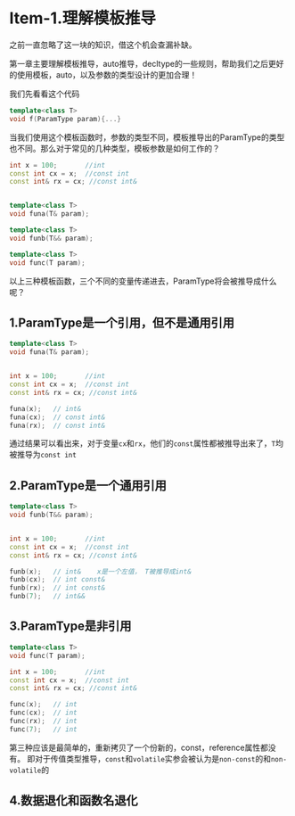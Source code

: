 # Item-1.理解模板推导

之前一直忽略了这一块的知识，借这个机会查漏补缺。

第一章主要理解模板推导，auto推导，decltype的一些规则，帮助我们之后更好的使用模板，auto，以及参数的类型设计的更加合理！

我们先看看这个代码

```c++
template<class T>
void f(ParamType param){...}
```

当我们使用这个模板函数时，参数的类型不同，模板推导出的ParamType的类型也不同。那么对于常见的几种类型，模板参数是如何工作的？

```c++
int x = 100;       //int 
const int cx = x;  //const int
const int& rx = cx; //const int&   


template<class T>
void funa(T& param);

template<class T>
void funb(T&& param);

template<class T>
void func(T param);
```

以上三种模板函数，三个不同的变量传递进去，ParamType将会被推导成什么呢？

## 1.ParamType是一个引用，但不是通用引用

```c++
template<class T>
void funa(T& param);


int x = 100;       //int 
const int cx = x;  //const int
const int& rx = cx; //const int&   

funa(x);   // int&
funa(cx);  // const int&
funa(rx);  // const int&
```

通过结果可以看出来，对于变量`cx`和`rx`，他们的`const`属性都被推导出来了，`T`均被推导为`const int`

## 2.ParamType是一个通用引用

```c++
template<class T>
void funb(T&& param);


int x = 100;       //int 
const int cx = x;  //const int
const int& rx = cx; //const int&   

funb(x);   // int&    x是一个左值， T被推导成int&
funb(cx);  // int const&
funb(rx);  // int const&
funb(7);   // int&&
```

## 3.ParamType是非引用

```c++
template<class T>
void func(T param);

int x = 100;       //int 
const int cx = x;  //const int
const int& rx = cx; //const int&   

func(x);   // int
func(cx);  // int
func(rx);  // int
func(7);   // int
```

第三种应该是最简单的，重新拷贝了一个份新的，const，reference属性都没有。
即对于传值类型推导，`const`和`volatile`实参会被认为是`non-const`的和`non-volatile`的

## 4.数据退化和函数名退化